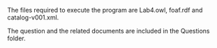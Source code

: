 The files required to execute the program are Lab4.owl, foaf.rdf and catalog-v001.xml.

The question and the related documents are included in the Questions folder. 
